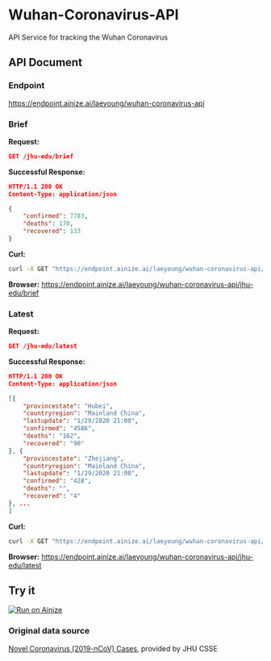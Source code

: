 # Wuhan-Coronavirus-API
API Service for tracking the Wuhan Coronavirus

## API Document

### Endpoint
https://endpoint.ainize.ai/laeyoung/wuhan-coronavirus-api

### Brief

**Request:**
```json
GET /jhu-edu/brief
```
**Successful Response:**
```json
HTTP/1.1 200 OK
Content-Type: application/json

{
	"confirmed": 7783,
	"deaths": 170,
	"recovered": 133
}
```

**Curl:**
```sh
curl -X GET "https://endpoint.ainize.ai/laeyoung/wuhan-coronavirus-api/jhu-edu/brief" -H "accept: application/json"
```

**Browser:**
https://endpoint.ainize.ai/laeyoung/wuhan-coronavirus-api/jhu-edu/brief

### Latest

**Request:**
```json
GET /jhu-edu/latest
```
**Successful Response:**
```json
HTTP/1.1 200 OK
Content-Type: application/json

[{
	"provincestate": "Hubei",
	"countryregion": "Mainland China",
	"lastupdate": "1/29/2020 21:00",
	"confirmed": "4586",
	"deaths": "162",
	"recovered": "90"
}, {
	"provincestate": "Zhejiang",
	"countryregion": "Mainland China",
	"lastupdate": "1/29/2020 21:00",
	"confirmed": "428",
	"deaths": "",
	"recovered": "4"
}, ...
]
```

**Curl:**
```sh
curl -X GET "https://endpoint.ainize.ai/laeyoung/wuhan-coronavirus-api/jhu-edu/latest" -H "accept: application/json"
```

**Browser:**
https://endpoint.ainize.ai/laeyoung/wuhan-coronavirus-api/jhu-edu/latest

## Try it
[![Run on Ainize](https://ainize.ai/static/images/run_on_ainize_button.svg)](https://ainize.web.app/redirect?git_repo=github.com/Laeyoung/Wuhan-Coronavirus-API)


### Original data source
[Novel Coronavirus (2019-nCoV) Cases](https://docs.google.com/spreadsheets/d/1yZv9w9zRKwrGTaR-YzmAqMefw4wMlaXocejdxZaTs6w), provided by JHU CSSE
